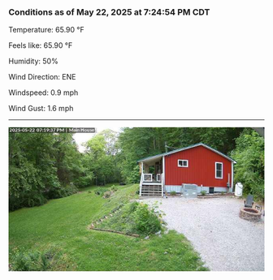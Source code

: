 ### Conditions as of May 22, 2025 at 7:24:54 PM CDT 

Temperature: 65.90 &deg;F

Feels like: 65.90 &deg;F

Humidity: 50%

Wind Direction: ENE

Windspeed: 0.9 mph

Wind Gust: 1.6 mph

---

<img src="./images/latest.jpeg"/>

